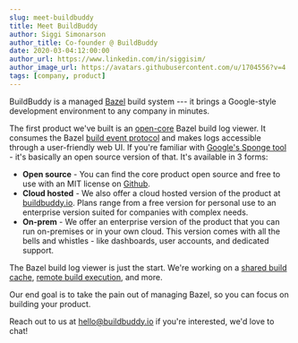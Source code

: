 ```yaml
---
slug: meet-buildbuddy
title: Meet BuildBuddy
author: Siggi Simonarson
author_title: Co-founder @ BuildBuddy
date: 2020-03-04:12:00:00
author_url: https://www.linkedin.com/in/siggisim/
author_image_url: https://avatars.githubusercontent.com/u/1704556?v=4
tags: [company, product]
---
```


BuildBuddy is a managed [Bazel](https://bazel.build/) build system --- it brings a Google-style development environment to any company in minutes.

The first product we've built is an [open-core](https://en.wikipedia.org/wiki/Open-core_model) Bazel build log viewer. It consumes the Bazel [build event protocol](https://docs.bazel.build/versions/master/build-event-protocol.html) and makes logs accessible through a user-friendly web UI. If you're familiar with [Google's Sponge tool](https://mike-bland.com/2012/10/01/tools.html#tap-and-sponge) - it's basically an open source version of that. It's available in 3 forms:

- **Open source** - You can find the core product open source and free to use with an MIT license on [Github](https://github.com/buildbuddy-io/buildbuddy).
- **Cloud hosted** - We also offer a cloud hosted version of the product at [buildbuddy.io](https://buildbuddy.io/). Plans range from a free version for personal use to an enterprise version suited for companies with complex needs.
- **On-prem** - We offer an enterprise version of the product that you can run on-premises or in your own cloud. This version comes with all the bells and whistles - like dashboards, user accounts, and dedicated support.

The Bazel build log viewer is just the start. We're working on a [shared build cache](https://docs.bazel.build/versions/master/remote-caching.html), [remote build execution](https://docs.bazel.build/versions/master/remote-execution.html), and more.

Our end goal is to take the pain out of managing Bazel, so you can focus on building your product.

Reach out to us at <hello@buildbuddy.io> if you're interested, we'd love to chat!
